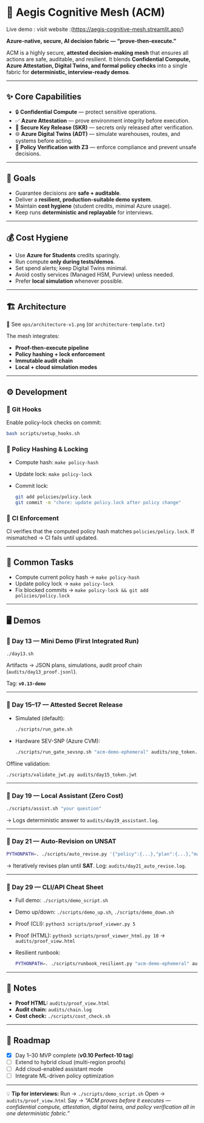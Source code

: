 

# 🚀 Aegis Cognitive Mesh (ACM)

Live demo : visit website :(https://aegis-cognitive-mesh.streamlit.app/)

**Azure-native, secure, AI decision fabric — “prove-then-execute.”**

ACM is a highly secure, **attested decision-making mesh** that ensures all actions are safe, auditable, and resilient. It blends **Confidential Compute, Azure Attestation, Digital Twins, and formal policy checks** into a single fabric for **deterministic, interview-ready demos**.

---

## ✨ Core Capabilities

* 🔒 **Confidential Compute** — protect sensitive operations.
* ✅ **Azure Attestation** — prove environment integrity before execution.
* 🔑 **Secure Key Release (SKR)** — secrets only released after verification.
* 🌐 **Azure Digital Twins (ADT)** — simulate warehouses, routes, and systems before acting.
* 📏 **Policy Verification with Z3** — enforce compliance and prevent unsafe decisions.

---

## 🎯 Goals

* Guarantee decisions are **safe + auditable**.
* Deliver a **resilient, production-suitable demo system**.
* Maintain **cost hygiene** (student credits, minimal Azure usage).
* Keep runs **deterministic and replayable** for interviews.

---

## 💰 Cost Hygiene

* Use **Azure for Students** credits sparingly.
* Run compute **only during tests/demos**.
* Set spend alerts; keep Digital Twins minimal.
* Avoid costly services (Managed HSM, Purview) unless needed.
* Prefer **local simulation** whenever possible.

---

## 🏗️ Architecture

📌 See `ops/architecture-v1.png` (or `architecture-template.txt`)

The mesh integrates:

* **Proof-then-execute pipeline**
* **Policy hashing + lock enforcement**
* **Immutable audit chain**
* **Local + cloud simulation modes**

---

## ⚙️ Development

### 🔗 Git Hooks

Enable policy-lock checks on commit:

```bash
bash scripts/setup_hooks.sh
```

### 📜 Policy Hashing & Locking

* Compute hash: `make policy-hash`
* Update lock: `make policy-lock`
* Commit lock:

  ```bash
  git add policies/policy.lock
  git commit -m "chore: update policy.lock after policy change"
  ```

### 🧪 CI Enforcement

CI verifies that the computed policy hash matches `policies/policy.lock`.
If mismatched → CI fails until updated.

---

## 🧩 Common Tasks

* Compute current policy hash → `make policy-hash`
* Update policy lock → `make policy-lock`
* Fix blocked commits → `make policy-lock && git add policies/policy.lock`

---

## 🖥️ Demos

### 🔹 Day 13 — Mini Demo (First Integrated Run)

```bash
./day13.sh
```

Artifacts → JSON plans, simulations, audit proof chain (`audits/day13_proof.jsonl`).

Tag: **`v0.13-demo`**

---

### 🔹 Day 15–17 — Attested Secret Release

* Simulated (default):

  ```bash
  ./scripts/run_gate.sh
  ```
* Hardware SEV-SNP (Azure CVM):

  ```bash
  ./scripts/run_gate_sevsnp.sh "acm-demo-ephemeral" audits/snp_token.jwt
  ```

Offline validation:

```bash
./scripts/validate_jwt.py audits/day15_token.jwt
```

---

### 🔹 Day 19 — Local Assistant (Zero Cost)

```bash
./scripts/assist.sh "your question"
```

→ Logs deterministic answer to `audits/day19_assistant.log`.

---

### 🔹 Day 21 — Auto-Revision on UNSAT

```bash
PYTHONPATH=. ./scripts/auto_revise.py '{"policy":{...},"plan":{...},"max_attempts":6}'
```

→ Iteratively revises plan until **SAT**. Log: `audits/day21_auto_revise.log`.

---

### 🔹 Day 29 — CLI/API Cheat Sheet

* Full demo: `./scripts/demo_script.sh`
* Demo up/down: `./scripts/demo_up.sh`, `./scripts/demo_down.sh`
* Proof (CLI): `python3 scripts/proof_viewer.py 5`
* Proof (HTML): `python3 scripts/proof_viewer_html.py 10` → `audits/proof_view.html`
* Resilient runbook:

  ```bash
  PYTHONPATH=. ./scripts/runbook_resilient.py "acm-demo-ephemeral" audits/day15_token.jwt
  ```

---

## 📑 Notes

* **Proof HTML:** `audits/proof_view.html`
* **Audit chain:** `audits/chain.log`
* **Cost check:** `./scripts/cost_check.sh`

---

## 🚦 Roadmap

* [x] Day 1–30 MVP complete (**v0.10 Perfect-10 tag**)
* [ ] Extend to hybrid cloud (multi-region proofs)
* [ ] Add cloud-enabled assistant mode
* [ ] Integrate ML-driven policy optimization

---

💡 **Tip for interviews:**
Run → `./scripts/demo_script.sh`
Open → `audits/proof_view.html`
Say → *“ACM proves before it executes — confidential compute, attestation, digital twins, and policy verification all in one deterministic fabric.”*

